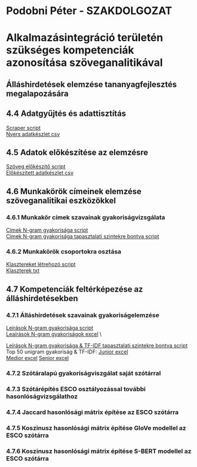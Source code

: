 # Podobni Péter - SZAKDOLGOZAT
# Alkalmazásintegráció területén szükséges kompetenciák azonosítása szöveganalitikával
## Álláshirdetések elemzése tananyagfejlesztés megalapozására </h2>

## 4.4 Adatgyűjtés és adattisztítás
  [Scraper script](site_indeed.py) \
  [Nyers adatkészlet csv](input/indeed_merged.csv)

## 4.5 Adatok előkészítése az elemzésre
  [Szöveg előkészítő script](preprocess.py) \
  [Előkészített adatkészlet csv](input/preprocessed_jobs_all.csv) 

## 4.6 Munkakörök címeinek elemzése szöveganalitikai eszközökkel
### 4.6.1 Munkakör címek szavainak gyakoriságvizsgálata
  [Címek N-gram gyakorisága script](title/title_freq_ngrams_all.ipynb) \
  [Címek N-gram gyakorisága tapasztalati szintekre bontva script](title/title_freq_ngrams_levels.ipynb)
  
### 4.6.2 Munkakörök csoportokra osztása
  [Klasztereket létrehozó script](title/title_cluster.ipynb) \
  [Klaszterek txt](title/clusters.txt) 
  
## 4.7 Kompetenciák feltérképezése az álláshirdetésekben
### 4.7.1 Álláshirdetések szavainak gyakoriságelemzése
  [Leírások N-gram gyakorisága script](description/description_freq_ngrams_all.ipynb) \
  [Leaírások N-gram gyakoriságok excel](description/description_freq_ngrams_all.xlsx) \

  [Leírások N-gram gyakorisága & TF-IDF tapasztalati szintekre bontva script](description/description_freq_ngrams_all_tf-idf.ipynb) \
  Top 50 unigram gyakoriság & TF-IDF:
    [Junior excel](description/level_comparison/junior_description_top_50_ngrams_tfidf_freq.xlsx) \
    [Medior excel](description/level_comparison/medior_description_top_50_ngrams_tfidf_freq.xlsx)
    [Senior excel](description/level_comparison/senior_description_top_50_ngrams_tfidf_freq.xlsx)
  
### 4.7.2 Szótáralapú gyakoriságviszgálat saját szótárral

### 4.7.3 Szótárépítés ESCO osztályozással további hasonlóságvizsgálathoz

### 4.7.4 Jaccard hasonlósági mátrix építése az ESCO szótárra

### 4.7.5 Koszinusz hasonlósági mátrix építése GloVe modellel az ESCO szótárra

### 4.7.6 Koszinusz hasonlósági mátrix építése S-BERT modellel az ESCO szótárra
